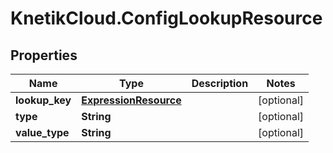 # KnetikCloud.ConfigLookupResource

## Properties
Name | Type | Description | Notes
------------ | ------------- | ------------- | -------------
**lookup_key** | [**ExpressionResource**](ExpressionResource.md) |  | [optional] 
**type** | **String** |  | [optional] 
**value_type** | **String** |  | [optional] 


